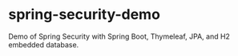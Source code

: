 # spring-security-demo
Demo of Spring Security with Spring Boot, Thymeleaf, JPA, and H2 embedded database.
